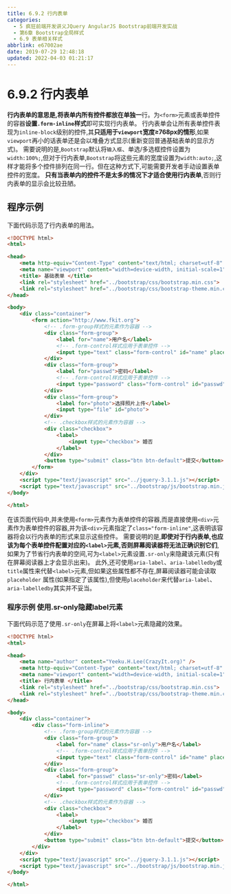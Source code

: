 ```yaml
---
title: 6.9.2 行内表单
categories: 
  - 5 疯狂前端开发讲义JQuery AngularJS Bootstrap前端开发实战
  - 第6章 Bootstrap全局样式
  - 6.9 表单相关样式
abbrlink: e67002ae
date: 2019-07-29 12:48:18
updated: 2022-04-03 01:21:17
---
```

# 6.9.2 行内表单 #
**行内表单的意思是,将表单内所有控件都放在单独一**行。为`<form>`元素或表单控件的容器**设置`.form-inline`样式**即可实现行内表单。
行内表单会让所有表单控件表现为`inline-block`级别的控件,其**只适用于`viewport`宽度≥768px的情形**,如果`viewport`再小的话表单还是会以堆叠方式显示(重新变回普通基础表单的显示方式)。
需要说明的是,`Bootstrap`默认将`输入框`、单选/多选框控件设置为`width:100%;`,但对于行内表单,`Bootstrap`将这些元素的宽度设置为`width:auto;`,这样才能将多个控件排列在同一行。但在这种方式下,可能需要开发者手动设置表单控件的宽度。
**只有当表单内的控件不是太多的情况下才适合使用行内表单**,否则行内表单的显示会比较丑陋。
## 程序示例 ##
下面代码示范了行内表单的用法。
```html
<!DOCTYPE html>
<html>

<head>
    <meta http-equiv="Content-Type" content="text/html; charset=utf-8" />
    <meta name="viewport" content="width=device-width, initial-scale=1">
    <title> 基础表单 </title>
    <link rel="stylesheet" href="../bootstrap/css/bootstrap.min.css">
    <link rel="stylesheet" href="../bootstrap/css/bootstrap-theme.min.css">
</head>

<body>
    <div class="container">
        <form action="http://www.fkit.org">
            <!-- .form-group样式的元素作为容器 -->
            <div class="form-group">
                <label for="name">用户名</label>
                <!-- .form-control样式应用于表单控件 -->
                <input type="text" class="form-control" id="name" placeholder="用户名">
            </div>
            <div class="form-group">
                <label for="passwd">密码</label>
                <!-- .form-control样式应用于表单控件 -->
                <input type="password" class="form-control" id="passwd" placeholder="密码">
            </div>
            <div class="form-group">
                <label for="photo">选择照片上传</label>
                <input type="file" id="photo">
            </div>
            <!-- .checkbox样式的元素作为容器 -->
            <div class="checkbox">
                <label>
                    <input type="checkbox"> 婚否
                </label>
            </div>
            <button type="submit" class="btn btn-default">提交</button>
        </form>
    </div>
    <script type="text/javascript" src="../jquery-3.1.1.js"></script>
    <script type="text/javascript" src="../bootstrap/js/bootstrap.min.js"></script>
</body>

</html>
```
在该页面代码中,并未使用`<form>`元素作为表单控件的容器,而是直接使用`<div>`元素作为表单控件的容器,并为该`<div>`元素指定了`class="form-inline"`,这表明该容器将会以行内表单的形式来显示这些控件。
需要说明的是,**即使对于行内表单,也应该为每个表单控件配置对应的`<label>`元素,否则屏幕阅读器将无法正确识别它们**,如果为了节省行内表单的空间,可为`<label>`元素设置`.sr-only`来隐藏该元素(只有在屏幕阅读器上才会显示出来)。
此外,还可使用`aria-label`、`aria-labelledby`或`title`属性来代替`<label>`元素,但如果这些属性都不存在,屏幕阅读器可能会读取`placeholder` 属性(如果指定了该属性),但使用`placeholder`来代替`aria-label`、`aria-labelledby`其实并不妥当。
### 程序示例 使用.sr-only隐藏label元素 ###
下面代码示范了使用`.sr-only`在屏幕上将`<label>`元素隐藏的效果。
```html
<!DOCTYPE html>
<html>

<head>
    <meta name="author" content="Yeeku.H.Lee(CrazyIt.org)" />
    <meta http-equiv="Content-Type" content="text/html; charset=utf-8" />
    <meta name="viewport" content="width=device-width, initial-scale=1">
    <title> 行内表单 </title>
    <link rel="stylesheet" href="../bootstrap/css/bootstrap.min.css">
    <link rel="stylesheet" href="../bootstrap/css/bootstrap-theme.min.css">
</head>

<body>
    <div class="container">
        <div class="form-inline">
            <!-- .form-group样式的元素作为容器 -->
            <div class="form-group">
                <label for="name" class="sr-only">用户名</label>
                <!-- .form-control样式应用于表单控件 -->
                <input type="text" class="form-control" id="name" placeholder="用户名">
            </div>
            <div class="form-group">
                <label for="passwd" class="sr-only">密码</label>
                <!-- .form-control样式应用于表单控件 -->
                <input type="password" class="form-control" id="passwd" placeholder="密码">
            </div>
            <!-- .checkbox样式的元素作为容器 -->
            <div class="checkbox">
                <label>
                    <input type="checkbox"> 婚否
                </label>
            </div>
            <button type="submit" class="btn btn-default">提交</button>
        </div>
    </div>
    <script type="text/javascript" src="../jquery-3.1.1.js"></script>
    <script type="text/javascript" src="../bootstrap/js/bootstrap.min.js"></script>
</body>

</html>
```


